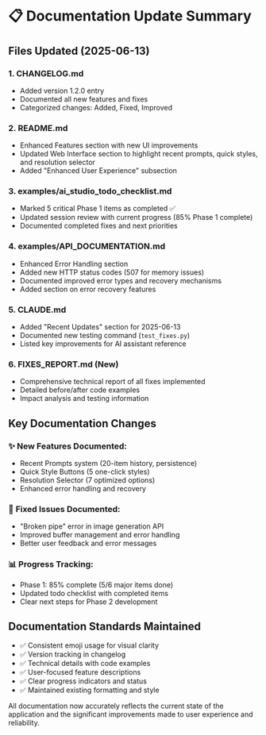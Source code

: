 # 📋 Documentation Update Summary

## Files Updated (2025-06-13)

### 1. **CHANGELOG.md**
- Added version 1.2.0 entry
- Documented all new features and fixes
- Categorized changes: Added, Fixed, Improved

### 2. **README.md** 
- Enhanced Features section with new UI improvements
- Updated Web Interface section to highlight recent prompts, quick styles, and resolution selector
- Added "Enhanced User Experience" subsection

### 3. **examples/ai_studio_todo_checklist.md**
- Marked 5 critical Phase 1 items as completed ✅
- Updated session review with current progress (85% Phase 1 complete)
- Documented completed fixes and next priorities

### 4. **examples/API_DOCUMENTATION.md**
- Enhanced Error Handling section
- Added new HTTP status codes (507 for memory issues)
- Documented improved error types and recovery mechanisms
- Added section on error recovery features

### 5. **CLAUDE.md**
- Added "Recent Updates" section for 2025-06-13
- Documented new testing command (`test_fixes.py`)
- Listed key improvements for AI assistant reference

### 6. **FIXES_REPORT.md** (New)
- Comprehensive technical report of all fixes implemented
- Detailed before/after code examples
- Impact analysis and testing information

## Key Documentation Changes

### ✨ **New Features Documented:**
- Recent Prompts system (20-item history, persistence)
- Quick Style Buttons (5 one-click styles)
- Resolution Selector (7 optimized options)
- Enhanced error handling and recovery

### 🔧 **Fixed Issues Documented:**
- "Broken pipe" error in image generation API
- Improved buffer management and error handling
- Better user feedback and error messages

### 📊 **Progress Tracking:**
- Phase 1: 85% complete (5/6 major items done)
- Updated todo checklist with completed items
- Clear next steps for Phase 2 development

## Documentation Standards Maintained

- ✅ Consistent emoji usage for visual clarity
- ✅ Version tracking in changelog
- ✅ Technical details with code examples
- ✅ User-focused feature descriptions
- ✅ Clear progress indicators and status
- ✅ Maintained existing formatting and style

All documentation now accurately reflects the current state of the application and the significant improvements made to user experience and reliability.
